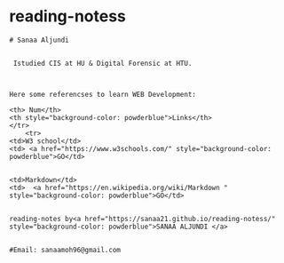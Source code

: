# reading-notess

 
    # Sanaa Aljundi
    
  
     Istudied CIS at HU & Digital Forensic at HTU.
     
     
   
    Here some referencses to learn WEB Development:
    
<table>

    <th> Num</th>
    <th style="background-color: powderblue">Links</th>
    </tr>
        <tr>
    <td>W3 school</td>
    <td> <a href="https://www.w3schools.com/" style="background-color: powderblue">GO</td>
   
   
    <td>Markdown</td>
    <td>  <a href="https://en.wikipedia.org/wiki/Markdown "  style="background-color: powderblue">GO</td>
 

    reading-notes by<a href="https://sanaa21.github.io/reading-notess/" style="background-color: powderblue">SANAA ALJUNDI </a>


    #Email: sanaamoh96@gmail.com

